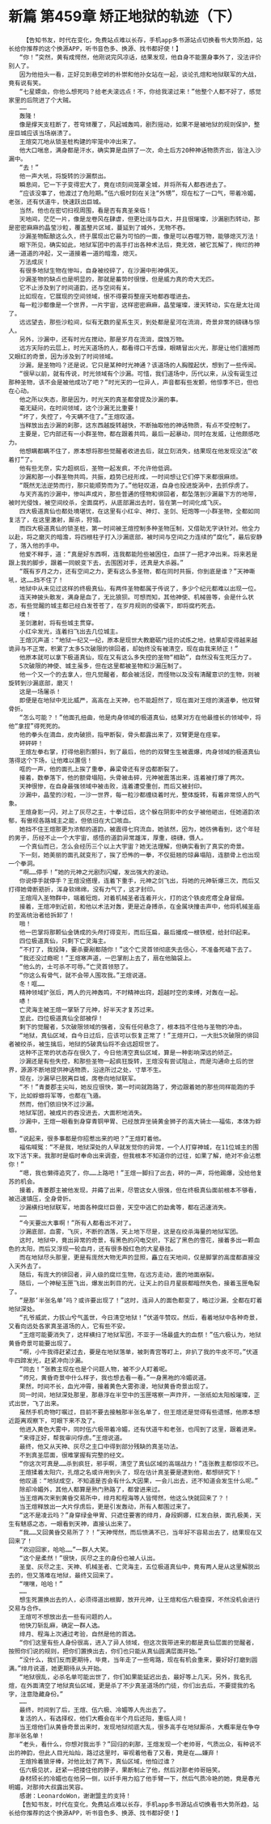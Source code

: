 # 新篇 第459章 矫正地狱的轨迹（下）
        【告知书友，时代在变化，免费站点难以长存，手机app多书源站点切换看书大势所趋，站长给你推荐的这个换源APP，听书音色多、换源、找书都好使！】
       “你！”突然，黄有成愕然，他刚说完风凉话，结果发现，他自身不能置身事外了，没法评价别人了。
       因为他扭头一看，正好见到悬空岭的朴崇和他孙女站在一起，谈论孔煊和地狱联军的大战，竟有说有笑。
       “七星嫖虫，你他么想死吗？给老夫滚远点！不，你给我滚过来！”他整个人都不好了，感觉家里的后院进了个大贼。
       ……
       轰隆！
       像是撑天支柱断了，苍穹倾覆了，风起城轰鸣，剧烈摇动，如果不是被地狱的规则保护，整座巨城应该当场崩溃了。
       王煊突兀地从锁圣桩构建的牢笼中冲出来了。
       他大口喘息，满身都是汗水，确实算是血拼了一次，命土后方20种神话物质齐出，皆注入沙漏中。
       “去！”
       他一声大吼，将旋转的沙漏祭出。
       瞬息间，它一下子变得宏大了，竟在顷刻间笼罩全城，并将所有人都吞进去了。
       “应该没事了，他渡过了危险期。”伍六极时刻在关注“外甥”，现在松了一口气，带着冷媚，老张，还有伏道牛，快速跃出巨城。
       当然，他也在密切扫视周围，看是否有真圣亲临！
       天地间，茫茫一片，像是龙卷风在肆虐，但更壮阔与巨大，并且很璀璨，沙漏剧烈转动，那是密密麻麻的晶莹沙粒，覆盖整片区域，蔓延到了城外，无物不吞。
       沙漏圣物酝酿这么久，终于展现出它最为可怕的一面，像是可以吞噬万物，能够熄灭万法！
       眼下所见，确实如此，地狱军团中的高手打出各种术法后，竟无效，被它瓦解了，绚烂的神通一道道的冲起，又一道接着一道的暗澹，熄灭。
       万法成灰！
       有很多地狱生物在惨叫，自身被绞碎了，在沙漏中形神俱灭。
       沙漏圣物的缺点也是明显的，那就是蓄势时很慢，但是威力真的奇大无匹。
       它不止涉及到了时间道韵，还与空间有关。
       比如现在，它展现的空间领域，恨不得要将整座天地都吞噬进去。
       每一粒沙都像是一个世界，一片宇宙，这样密密麻麻，晶莹璀璨，漫天转动，实在是太壮阔了。
       远远望去，那些沙粒间，似有无数的星系生灭，到处都是星河在流淌，奇景非常的磅礴与惊人。
       另外，沙漏中，还有时光在搅动，那是岁月在流淌，腐蚀万物。
       远方天际的云层上，时光天道场的人，都看得口干舌燥，眼睛冒出火光，那是让他们震撼而又眼红的奇景，因为涉及到了时间领域。
       沙漏，是圣物吗？还是说，它只是某种时光神通？该道场的人胸膛起伏，想到了一些传闻。
       “很早以前，就有传说，时光领域有个沙漏。可惜，我们道场中，历代以来，从没有诞生过那种圣物，该不会是被他成功了吧？”时光天的一位异人，声音都有些发颤，他惊季不已，但也在心动。
       他之所以失态，那是因为，时光天的真圣都曾提及沙漏的事。
       毫无疑问，在时间领域，这个沙漏无比重要！
       “坏了，失控了，今天瞒不住了。”王煊叹道。
       当释放出去沙漏的刹那，这东西越旋转越快，不断抽取他的神话物质，有点不受控制了。
       主要是，它内部还有一小群圣物，都在跟着共鸣，最后一起暴动，同时在发威，让他颇感吃力。
       他想瞒都瞒不住了，原本想将那些觉醒者收进去后，就立刻消失，结果现在他发现没法“收着打”了。
       他有些无奈，实力超纲后，圣物一起发疯，不允许他低调。
       沙漏和那一小群圣物共鸣，共振，趋势已经形成，一时间想让它们停下来都很麻烦。
       “既然无法逆势而行，那只能顺势而为了。”他轻叹道，自身也投进旋涡中，去抓俘虏了。
       与天齐高的沙漏中，惨叫声成片，那些普通的怪物和徘回者，都坠落到沙漏最下方的地带，被时光侵蚀，被空间绞杀，全面腐朽，从底部漏出去时，皆在第一时间化成飞灰。
       四大极道真仙也都处境堪忧，在这里有小红伞、神灯、圣剑、短炮等一小群圣物，全都如同复活了，在这里激射，厮杀，狩猎。
       而四大极道真仙的锁圣桩，第一时间被王煊控制多种圣物压制，又借助无字诀针对。他全力以赴，将之磨灭的暗澹，将四根柱子打入沙漏底部，被时间与空间之力连续的“腐化”，最后安静了，落入他的手中。
       他爱不释手，道：“真是好东西啊，连我都能险些被困住，血拼了一把才冲出来。将来若是跟上我的脚步，跟着一同蜕变下去，去围困对手，还真是大杀器。”
       “既有岁月之力，还有空间之力，更有这么多圣物，都在同时共振，你到底是谁？”天神嘶吼，这……挡不住了！
       地狱中从未见过这样的终极真仙，有两件圣物都属于传说了，多少个纪元都难以出现一位。
       连天神披头散发，满身是血了，无比狼狈。可想而知，其他神使、机械兽等，会是什么状态，有些觉醒的城主都已经白发苍苍了，在岁月规则的侵袭下，即将腐朽死去。
       噗！
       圣剑激射，将有些城主贯穿。
       小红伞发光，连着扫飞出去几位城主。
       王煊沉声道：“地狱一纪又一纪，原本是现世大教磨砺门徒的试炼之地，结果却变得越来越诡异与不正常，积累了太多5次破限的徘回者，却始终没有被清空，现在由我来矫正！”
       他原本就可以拿下极道真仙，现在又有这么多失控的圣物“相助”，自然没有生死压力了。
       5次破限的神使、城主虽多，但在这里都被圣物和沙漏压制了。
       他一个又一个的去拿人，但凡觉醒者，都会被活捉，而怪物以及没有清醒意识的生物，则被旋转到沙漏底部，磨灭！
       这是一场屠杀！
       即便是在地狱中无比威严，高高在上天神，也不能超然了，现在面对王煊的演道拳，他双臂骨折。
       “怎么可能？！”他面孔扭曲，他是肉身领域的极道真仙，结果对方在他最擅长的领域中，将他“拿捏”得死死的。
       他的拳头在滴血，皮肉破损，指甲断裂，骨头都露出来了，双臂更是在痉挛。
       砰砰砰！
       王煊左拳右掌，打得他剧烈颤抖，到了最后，他的的双臂生生被震爆，肉身领域的极道真仙落得这个下场，让他难以置信！
       哐的一声，他的面孔上挨了重拳，鼻梁骨还有牙齿都断裂了。
       接着，数拳落下，他的额骨塌陷，头骨被击碎，元神被震落出来，连着被打爆了两次。
       天神很惨，在自身最强领域中被击败，连着遭受重创，而后又被封印。
       沙漏中，晶莹的沙粒，一沙一世界，每一粒沙都缠绕着时光，整体旋转，有着非常惊人的气象。
       王煊身影一闪，对上了灰尽之主，十拳过后，这个躲在阴影中的女子被他砸出，任她道韵浓郁，有傲视各路城主之能，但依旧在大口咳血。
       她挡不住王煊那更为浓郁的道韵，被震得七窍流血，她骇然，因为，她彷佛看到，这个年轻的男子，历经不止一个大宇宙，感悟的道韵异常雄浑，厚重，磅礴，慑人。
       一个真仙而已，怎么会经历三个以上大宇宙？她无法理解，但确实看到了真实的奇景。
       下一刻，她美丽的面孔就变形了，挨了恐怖的一拳，不仅挺翘的琼鼻塌陷，连额骨上也出现一个拳洞。
       “啊……停手！”她的元神之光剧烈闪耀，发出强大的波动。
       你说停手就停手？王煊没搭理，连着下重手，元神之剑飞出，将她的元神斩爆三次，而后又打得她骨断筋折，浑身软绵绵，没有力气了，这才封印。
       王煊闯入圣物群中，端着短炮，对着机械圣者连着开火，打的这个铁皮疙瘩全身冒烟。
       接着，王煊冲到近前，和他以术法对轰，更是近身搏杀，在金属块撞击声中，他将机械圣庙的至高统治者给拆卸了！
       啪！
       他一巴掌将那颗仙金铸成的头颅打得变形，而后压扁，最后撮成一根铁棍，给封印起来。
       四位极道真仙，只剩下亡灵海主。
       “不打了，我投降，要杀要剐都随你！”这个亡灵首领彻底失去信心，不准备死磕下去了。
       “我还没过瘾呢！”王煊寒声道，一巴掌削上去了，扇在他脑袋上。
       “他么的，士可杀不可辱。”亡灵首领怒了。
       “你这么有骨气，就不会带人围攻我。”王煊说道。
       冬！哐……
       精神领域扩张后，两人的元神轰鸣，不时精神出窍，超越时空的束缚，对轰在一起。
       哧！
       亡灵海主被王煊一掌斩了元神，好半天才复苏过来。
       至此，四位极道真仙全部被俘！
       剩下的觉醒者，5次破限领域的强者，没有任何悬念了，根本挡不住他与圣物的冲击。
       “地狱，真仙区域，自今日过后，应该可以恢复正常了！”王煊开口，一大批5次破限的徘回者被绞杀，被生擒后，地狱的5破真仙将不会远超现世了。
       这种不正常的状态存在很久了，今日他清空真仙区域，算是一种影响深远的矫正。
       沙漏还是有些失控，和那些圣物一起疯狂旋转，王煊没有尝试阻止，而是沟通命土后的世界，源源不断地提供神话物质，沿途所过之处，寸草不生。
       现在，沙漏早已脱离巨城，席卷向地狱联军。
       “不！”青菱郡主尖叫，她反应很快，第一时间就跑路了，旁边跟着她的那些同样能跑的手下，比如蜉蝣将军等，也都在飞遁。
       然而，他们依旧快不过沙漏。
       地狱军团，被成片的吞没进去，大面积地消失。
       沙漏中，王煊一眼看到身穿青铜甲胃、已经放弃坐骑黄金狮子的高大骑士——福佑，本体为蜉蝣。
       “说起来，很多事都是你招惹出来的吧？”王煊盯着他。
       福佑喊冤：“不是我，地狱深处的人早就发觉你的异常，一个人打穿神城，在11位城主的围攻下活下来。我那时是临时奉命出来调查，但我根本不知道你的过往，如果了解，绝对不会沾惹你！”
       “嗯，我也懒得追究了，你……上路吧！”王煊一脚扫了出去，砰的一声，将他踢爆，没给他复苏的机会。
       接着，青菱郡主被他发现，并薅了出来，尽管这女人很强，但在终极真仙面前根本不够看，被迅速镇压，全身骨折。
       沙漏横扫地狱联军，地面各种腐烂巨兽，天空中逃亡的勐禽等，都在迅速消失。
       ……
       “今天要出大事啊！”所有人都看出不对了。
       沙漏底部，血雾，飞灰，不断的洒落，天上地下尽是，这是在绞杀海量的地狱军团。
       这时，地狱中，竟出异常的奇景，有黑色的闪电交织，下起了黑色的雪花，接着多出一颗血色的太阳，而后又浮现一轮血月，还有很多殷红色的大星悬挂。
       而在地狱尽头那里，更是有庞然大物无声的显照，矗立在天地间，仅是脚掌的高度都直接没入天外去了。
       随后，有庞大的徘回者，异人级的腐烂生物，在远方走动，震的地面崩裂。
       随后，一个神秘玉匣飞出，爆发出刺目的光，让天上的日月星辰都暗然失色，接着玉匣龟裂了。
       “是那‘半张名单’吗？或许要出现了！”这时，连异人的面色都变了，略过沙漏，全都在盯着地狱深处。
       “孔爷威武，力拔山兮气盖世，今日清空地狱！”伏道牛赞叹。然后，看着地狱中各种奇景，又看向远处各家真圣道场的人，它有些不安。
       “王煊可能要消失了，这样横扫了地狱军团，不亚于一场最盛大的血祭！”伍六极认为，地狱黄昏奇景可能要出现了。
       “啊，小牛我得赶紧过去，要是在地狱落单，被刺青宫等盯上，非扒了我的牛皮不可。”伏道牛四蹄发光，赶紧冲向沙漏。
       “同去！”张教主现在也是个问题人物，被不少人盯着呢。
       “师兄，黄昏奇景中什么样子，我也想去看一看。”一身黑袍的冷媚说道。
       果然，时间不长，血光冲霄，接着黄色大雾弥漫，地狱黄昏奇景出现了。
       同一时间，地狱深处那里，那悬浮在半空中的玉匣喀察一声炸开，一张纸如太阳般璀璨，正式出世，飞了出来。
       虽然手机奇物叮嘱过，目前不要去接触那半张名单了，但王煊还是觉得有些遗憾，他原本想近距离观察下，可眼下来不及了。
       他进入黄色大雾中，同时伍六极带着冷媚，还有伏道牛和老张，也闯到了这里，跟着进来。
       “来得正好，帮我审问俘虏。”王煊说道。
       最终，他又从天神、灰尽之主口中得到部分残缺的真圣功法。
       不到真圣层面，很难掌握有完整的经文。
       “你这次可真是……杀到疯狂，邪乎啊，清空了真仙区域的高端战力！”连张教主都惊叹不已。
       王煊揉着太阳穴，孔煊之名或许用到头了，现在估计真圣要是逮到他，都想研究下！
       他叹道：“地狱成空，不知道是否会有什么大因果，一会儿出去，还不知道会发生什么呢。”
       除却冷媚外，其他人都算是熟门熟路了，都曾进来过。
       当王煊再次来到黄昏交易所中，绯月和程海等人皆愕然，他这么快就回来了？！
       当王煊释放出一大片俘虏后，更是引发轰动，所有人都围过来了。
       “这不是凌云吗？”身穿绿金甲胃、只遮住要害的绯月，身段婀娜，红发白肤，面孔极美，天生有魅惑之态，一眼看到天神，直接认出来了。
       “我……又回黄昏交易所了？！”天神愕然，而后愤满不已，当年好不容易出去了，结果现在又回来了！
       “欢迎回家，哈哈……”一群人大笑。
       “这个是柔然！”很快，灰尽之主的身份也被人认出。
       圣皇、灰尽之主、天神、机械圣者、亡灵海主，五位极道真仙中，竟有两人是从这里解脱出去的，但又落难在地狱，最终又回来了。
       “嘿嘿，哈哈！”
       ……
       想生死置换出去的人，必须得道出根脚，放开元神，让王煊和伍六极查探，不然没机会进行交易与合作。
       王煊可不想放出去一些有问题的人。
       他快刀斩乱麻，确定一群人选。
       绯月、程海上次通过考验，自然是他的首选。
       “你们这里有些人身份很高，进入了异人领域，但这次我带进来的都是真仙层面的觉醒者，按照你们说的规则，把你们置换出去，你们也只能从真仙圆满层面开始。”
       “没什么，我们反而更期待，毕竟，当年走了一些弯路，现在有机会重来，要好好打磨到圆满。”绯月说道，她更期待从头开始。
       “地狱很乱，必杀名单可能出世了，你们如果能延迟出去，最好等上几天。另外，我名孔煊，在外面清空了地狱真仙区域，更是杀了不少真圣道场的门徒，你们出去后，不要提我的名字，注意隐藏身份。”
       ……
       最终，时间到了后，王煊、伍六极、冷媚等人先出去了。
       复活的人，有选择权，他们大概会在半个月后还阳，重临人间！
       当王煊他们从黄昏奇景出来时，发现地狱彻底大乱，很多高手在地狱厮杀，大概率是在争夺那半张名单！
       “老头，看什么，你想对我出手？”回归的刹那，王煊发现一个老帅哥，气质出众，有种说不出的神韵，但此人目光灿灿，路过这里时，审视着他看了又看，竟是在……嫌弃！
       王煊拎着狼牙棒，对他比划了两下，真仙区域，他怕过谁？
       伍六极见状，赶紧一把搂住他的脖子，果断制止了他，然后对那老帅哥赔笑。
       身材颀长的冷媚也在他另一侧，以纤手用力掐了他手臂一下，然后气质冷艳的她，竟是春光明媚，对那帅大叔露出笑容。
       感谢：LeonardoWon，谢谢盟主的支持！
       【告知书友，时代在变化，免费站点难以长存，手机app多书源站点切换看书大势所趋，站长给你推荐的这个换源APP，听书音色多、换源、找书都好使！】